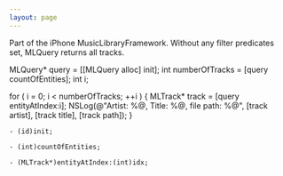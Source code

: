 ```yaml
---
layout: page
---
```




Part of the iPhone MusicLibraryFramework. Without any filter predicates set, MLQuery returns all tracks.

    
MLQuery* query = [[MLQuery alloc] init];
int numberOfTracks = [query countOfEntities];
int i;

for ( i = 0; i < numberOfTracks; ++i )
{
  MLTrack* track = [query entityAtIndex:i];
  NSLog(@"Artist: %@, Title: %@, file path: %@", [track artist], [track title], [track path]);
}


<code>- (id)init;</code>

<code>- (int)countOfEntities;</code>

<code>- (MLTrack*)entityAtIndex:(int)idx;</code>
